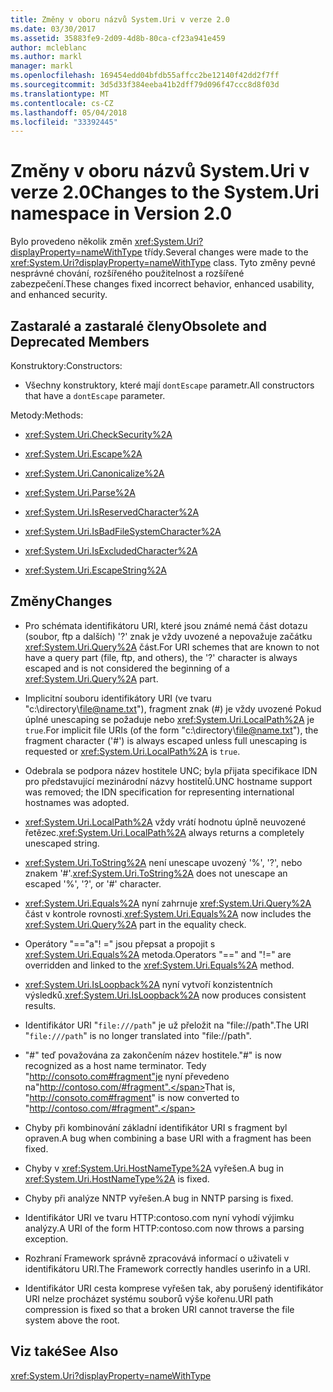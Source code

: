 ```yaml
---
title: Změny v oboru názvů System.Uri v verze 2.0
ms.date: 03/30/2017
ms.assetid: 35883fe9-2d09-4d8b-80ca-cf23a941e459
author: mcleblanc
ms.author: markl
manager: markl
ms.openlocfilehash: 169454edd04bfdb55affcc2be12140f42dd2f7ff
ms.sourcegitcommit: 3d5d33f384eeba41b2dff79d096f47ccc8d8f03d
ms.translationtype: MT
ms.contentlocale: cs-CZ
ms.lasthandoff: 05/04/2018
ms.locfileid: "33392445"
---
```

# <a name="changes-to-the-systemuri-namespace-in-version-20"></a><span data-ttu-id="e2068-102">Změny v oboru názvů System.Uri v verze 2.0</span><span class="sxs-lookup"><span data-stu-id="e2068-102">Changes to the System.Uri namespace in Version 2.0</span></span>
<span data-ttu-id="e2068-103">Bylo provedeno několik změn <xref:System.Uri?displayProperty=nameWithType> třídy.</span><span class="sxs-lookup"><span data-stu-id="e2068-103">Several changes were made to the <xref:System.Uri?displayProperty=nameWithType> class.</span></span> <span data-ttu-id="e2068-104">Tyto změny pevné nesprávné chování, rozšířeného použitelnost a rozšířené zabezpečení.</span><span class="sxs-lookup"><span data-stu-id="e2068-104">These changes fixed incorrect behavior, enhanced usability, and enhanced security.</span></span>  
  
## <a name="obsolete-and-deprecated-members"></a><span data-ttu-id="e2068-105">Zastaralé a zastaralé členy</span><span class="sxs-lookup"><span data-stu-id="e2068-105">Obsolete and Deprecated Members</span></span>  
 <span data-ttu-id="e2068-106">Konstruktory:</span><span class="sxs-lookup"><span data-stu-id="e2068-106">Constructors:</span></span>  
  
-   <span data-ttu-id="e2068-107">Všechny konstruktory, které mají `dontEscape` parametr.</span><span class="sxs-lookup"><span data-stu-id="e2068-107">All constructors that have a `dontEscape` parameter.</span></span>  
  
 <span data-ttu-id="e2068-108">Metody:</span><span class="sxs-lookup"><span data-stu-id="e2068-108">Methods:</span></span>  
  
-   <xref:System.Uri.CheckSecurity%2A>  
  
-   <xref:System.Uri.Escape%2A>  
  
-   <xref:System.Uri.Canonicalize%2A>  
  
-   <xref:System.Uri.Parse%2A>  
  
-   <xref:System.Uri.IsReservedCharacter%2A>  
  
-   <xref:System.Uri.IsBadFileSystemCharacter%2A>  
  
-   <xref:System.Uri.IsExcludedCharacter%2A>  
  
-   <xref:System.Uri.EscapeString%2A>  
  
## <a name="changes"></a><span data-ttu-id="e2068-109">Změny</span><span class="sxs-lookup"><span data-stu-id="e2068-109">Changes</span></span>  
  
-   <span data-ttu-id="e2068-110">Pro schémata identifikátoru URI, které jsou známé nemá část dotazu (soubor, ftp a dalších) '?' znak je vždy uvozené a nepovažuje začátku <xref:System.Uri.Query%2A> část.</span><span class="sxs-lookup"><span data-stu-id="e2068-110">For URI schemes that are known to not have a query part (file, ftp, and others), the '?' character is always escaped and is not considered the beginning of a <xref:System.Uri.Query%2A> part.</span></span>  
  
-   <span data-ttu-id="e2068-111">Implicitní souboru identifikátory URI (ve tvaru "c:\directory\file@name.txt"), fragment znak (#) je vždy uvozené Pokud úplné unescaping se požaduje nebo <xref:System.Uri.LocalPath%2A> je `true`.</span><span class="sxs-lookup"><span data-stu-id="e2068-111">For implicit file URIs (of the form "c:\directory\file@name.txt"), the fragment character ('#') is always escaped unless full unescaping is requested or <xref:System.Uri.LocalPath%2A> is `true`.</span></span>  
  
-   <span data-ttu-id="e2068-112">Odebrala se podpora název hostitele UNC; byla přijata specifikace IDN pro představující mezinárodní názvy hostitelů.</span><span class="sxs-lookup"><span data-stu-id="e2068-112">UNC hostname support was removed; the IDN specification for representing international hostnames was adopted.</span></span>  
  
-   <span data-ttu-id="e2068-113"><xref:System.Uri.LocalPath%2A> vždy vrátí hodnotu úplně neuvozené řetězec.</span><span class="sxs-lookup"><span data-stu-id="e2068-113"><xref:System.Uri.LocalPath%2A> always returns a completely unescaped string.</span></span>  
  
-   <span data-ttu-id="e2068-114"><xref:System.Uri.ToString%2A> není unescape uvozený '%', '?', nebo znakem '#'.</span><span class="sxs-lookup"><span data-stu-id="e2068-114"><xref:System.Uri.ToString%2A> does not unescape an escaped '%', '?', or '#' character.</span></span>  
  
-   <span data-ttu-id="e2068-115"><xref:System.Uri.Equals%2A> nyní zahrnuje <xref:System.Uri.Query%2A> část v kontrole rovnosti.</span><span class="sxs-lookup"><span data-stu-id="e2068-115"><xref:System.Uri.Equals%2A> now includes the <xref:System.Uri.Query%2A> part in the equality check.</span></span>  
  
-   <span data-ttu-id="e2068-116">Operátory "=="a"! =" jsou přepsat a propojit s <xref:System.Uri.Equals%2A> metoda.</span><span class="sxs-lookup"><span data-stu-id="e2068-116">Operators "==" and "!=" are overridden and linked to the <xref:System.Uri.Equals%2A> method.</span></span>  
  
-   <span data-ttu-id="e2068-117"><xref:System.Uri.IsLoopback%2A> nyní vytvoří konzistentních výsledků.</span><span class="sxs-lookup"><span data-stu-id="e2068-117"><xref:System.Uri.IsLoopback%2A> now produces consistent results.</span></span>  
  
-   <span data-ttu-id="e2068-118">Identifikátor URI "`file:///path`" je už přeložit na "file://path".</span><span class="sxs-lookup"><span data-stu-id="e2068-118">The URI "`file:///path`" is no longer translated into "file://path".</span></span>  
  
-   <span data-ttu-id="e2068-119">"#" teď považována za zakončením název hostitele.</span><span class="sxs-lookup"><span data-stu-id="e2068-119">"#" is now recognized as a host name terminator.</span></span> <span data-ttu-id="e2068-120">Tedy "http://consoto.com#fragment"je nyní převedeno na"http://contoso.com/#fragment".</span><span class="sxs-lookup"><span data-stu-id="e2068-120">That is, "http://consoto.com#fragment" is now converted to "http://contoso.com/#fragment".</span></span>  
  
-   <span data-ttu-id="e2068-121">Chyby při kombinování základní identifikátor URI s fragment byl opraven.</span><span class="sxs-lookup"><span data-stu-id="e2068-121">A bug when combining a base URI with a fragment has been fixed.</span></span>  
  
-   <span data-ttu-id="e2068-122">Chyby v <xref:System.Uri.HostNameType%2A> vyřešen.</span><span class="sxs-lookup"><span data-stu-id="e2068-122">A bug in <xref:System.Uri.HostNameType%2A> is fixed.</span></span>  
  
-   <span data-ttu-id="e2068-123">Chyby při analýze NNTP vyřešen.</span><span class="sxs-lookup"><span data-stu-id="e2068-123">A bug in NNTP parsing is fixed.</span></span>  
  
-   <span data-ttu-id="e2068-124">Identifikátor URI ve tvaru HTTP:contoso.com nyní vyhodí výjimku analýzy.</span><span class="sxs-lookup"><span data-stu-id="e2068-124">A URI of the form HTTP:contoso.com now throws a parsing exception.</span></span>  
  
-   <span data-ttu-id="e2068-125">Rozhraní Framework správně zpracovává informací o uživateli v identifikátoru URI.</span><span class="sxs-lookup"><span data-stu-id="e2068-125">The Framework correctly handles userinfo in a URI.</span></span>  
  
-   <span data-ttu-id="e2068-126">Identifikátor URI cesta komprese vyřešen tak, aby porušený identifikátor URI nelze procházet systému souborů výše kořenu.</span><span class="sxs-lookup"><span data-stu-id="e2068-126">URI path compression is fixed so that a broken URI cannot traverse the file system above the root.</span></span>  
  
## <a name="see-also"></a><span data-ttu-id="e2068-127">Viz také</span><span class="sxs-lookup"><span data-stu-id="e2068-127">See Also</span></span>  
 <xref:System.Uri?displayProperty=nameWithType>
